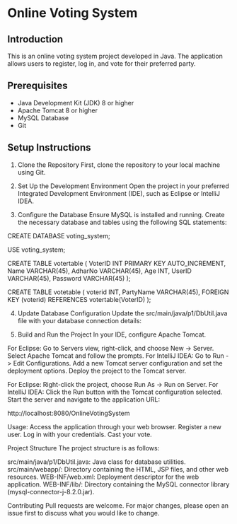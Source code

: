 # Online Voting System

## Introduction
This is an online voting system project developed in Java. The application allows users to register, log in, and vote for their preferred party.

## Prerequisites
- Java Development Kit (JDK) 8 or higher
- Apache Tomcat 8 or higher
- MySQL Database
- Git

## Setup Instructions

 1. Clone the Repository
First, clone the repository to your local machine using Git.

 2. Set Up the Development Environment
Open the project in your preferred Integrated Development Environment (IDE), such as Eclipse or IntelliJ IDEA.

 3. Configure the Database
Ensure MySQL is installed and running. Create the necessary database and tables using the following SQL statements:

CREATE DATABASE voting_system;

USE voting_system;

CREATE TABLE votertable (
    VoterID INT PRIMARY KEY AUTO_INCREMENT,
    Name VARCHAR(45),
    AdharNo VARCHAR(45),
    Age INT,
    UserID VARCHAR(45),
    Password VARCHAR(45)
);

CREATE TABLE votetable (
    voterid INT,
    PartyName VARCHAR(45),
    FOREIGN KEY (voterid) REFERENCES votertable(VoterID)
);


4. Update Database Configuration
Update the src/main/java/p1/DbUtil.java file with your database connection details:


5. Build and Run the Project
In your IDE, configure Apache Tomcat.

For Eclipse: Go to Servers view, right-click, and choose New -> Server. Select Apache Tomcat and follow the prompts.
For IntelliJ IDEA: Go to Run -> Edit Configurations. Add a new Tomcat server configuration and set the deployment options.
Deploy the project to the Tomcat server.

For Eclipse: Right-click the project, choose Run As -> Run on Server.
For IntelliJ IDEA: Click the Run button with the Tomcat configuration selected.
Start the server and navigate to the application URL:

http://localhost:8080/OnlineVotingSystem

Usage:
Access the application through your web browser.
Register a new user.
Log in with your credentials.
Cast your vote.




Project Structure
The project structure is as follows:

src/main/java/p1/DbUtil.java: Java class for database utilities.
src/main/webapp/: Directory containing the HTML, JSP files, and other web resources.
WEB-INF/web.xml: Deployment descriptor for the web application.
WEB-INF/lib/: Directory containing the MySQL connector library (mysql-connector-j-8.2.0.jar).




Contributing
Pull requests are welcome. For major changes, please open an issue first to discuss what you would like to change.




